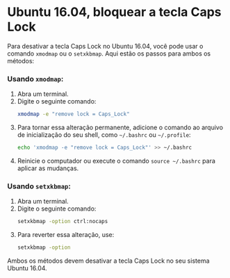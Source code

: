# Ubuntu 16.04, bloquear a tecla Caps Lock

Para desativar a tecla Caps Lock no Ubuntu 16.04, você pode usar o comando `xmodmap` ou o `setxkbmap`. Aqui estão os passos para ambos os métodos:

### Usando `xmodmap`:
1. Abra um terminal.
2. Digite o seguinte comando:
   ```bash
   xmodmap -e "remove lock = Caps_Lock"
   ```
3. Para tornar essa alteração permanente, adicione o comando ao arquivo de inicialização do seu shell, como `~/.bashrc` ou `~/.profile`:
   ```bash
   echo 'xmodmap -e "remove lock = Caps_Lock"' >> ~/.bashrc
   ```
4. Reinicie o computador ou execute o comando `source ~/.bashrc` para aplicar as mudanças.

### Usando `setxkbmap`:
1. Abra um terminal.
2. Digite o seguinte comando:
   ```bash
   setxkbmap -option ctrl:nocaps
   ```
3. Para reverter essa alteração, use:
   ```bash
   setxkbmap -option
   ```

Ambos os métodos devem desativar a tecla Caps Lock no seu sistema Ubuntu 16.04. 

